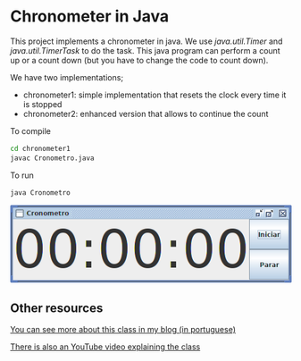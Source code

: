 # Chronometer in Java


This project implements a chronometer in java.
We use *java.util.Timer* and *java.util.TimerTask* to do the task.
This java program can perform a count up or a count down (but you have to change the code to count down).

We have two implementations;

* chronometer1: simple implementation that resets the clock every time it is stopped
* chronometer2: enhanced version that allows to continue the count


To compile

```bash
cd chronometer1
javac Cronometro.java
```

To run

```bash
java Cronometro
```

![](cronometro.png)


## Other resources

[You can see more about this class in my blog (in portuguese)](http://h3dema.blogspot.com.br/2013/04/cronometro-em-java.html)

[There is also an YouTube video explaining the class](https://youtu.be/Vb-Qbz8dT0E)